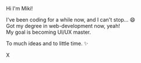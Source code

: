 Hi I'm Miki!

I've been coding for a while now, and I can't stop... 😄
<br>
Got my degree in web-development now, yeah!
<br>
My goal is becoming UI/UX master.

To much ideas and to little time. ✨

X

